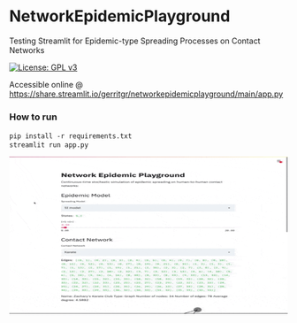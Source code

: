 # NetworkEpidemicPlayground
Testing Streamlit for Epidemic-type Spreading Processes on Contact Networks

[![License: GPL v3](https://img.shields.io/badge/License-GPL%20v3-blue.svg)](http://www.gnu.org/licenses/gpl-3.0)

Accessible online @ https://share.streamlit.io/gerritgr/networkepidemicplayground/main/app.py

### How to run
```console
pip install -r requirements.txt
streamlit run app.py
```

![example gif](example.gif "Example")

